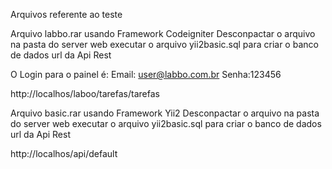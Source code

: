 Arquivos referente ao teste

Arquivo labbo.rar usando Framework Codeigniter
Desconpactar o arquivo na pasta do server web
executar o arquivo yii2basic.sql para criar o banco de dados
url da Api Rest

O Login para o painel é:
Email: user@labbo.com.br
Senha:123456

http://localhos/laboo/tarefas/tarefas

Arquivo basic.rar usando Framework Yii2
Desconpactar o arquivo na pasta do server web
executar o arquivo yii2basic.sql para criar o banco de dados
url da Api Rest

http://localhos/api/default

